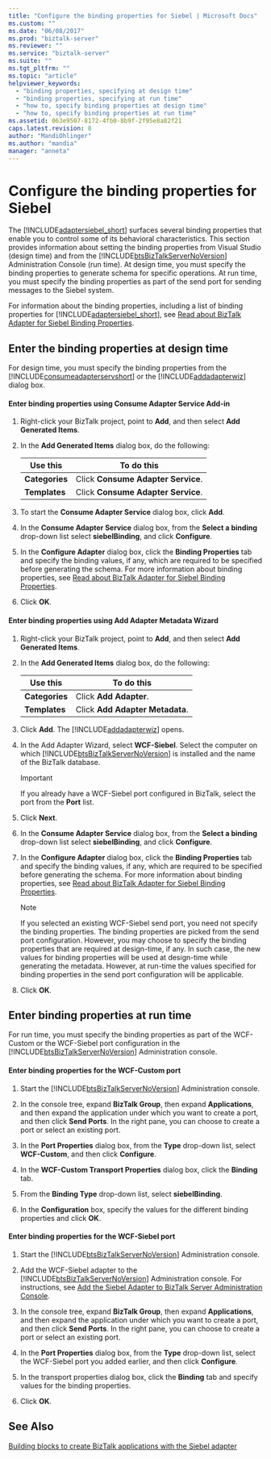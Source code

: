 ```yaml
---
title: "Configure the binding properties for Siebel | Microsoft Docs"
ms.custom: ""
ms.date: "06/08/2017"
ms.prod: "biztalk-server"
ms.reviewer: ""
ms.service: "biztalk-server"
ms.suite: ""
ms.tgt_pltfrm: ""
ms.topic: "article"
helpviewer_keywords: 
  - "binding properties, specifying at design time"
  - "binding properties, specifying at run time"
  - "how to, specify binding properties at design time"
  - "how to, specify binding properties at run time"
ms.assetid: 063e9507-8172-4fb0-8b9f-2f95e8a82f21
caps.latest.revision: 8
author: "MandiOhlinger"
ms.author: "mandia"
manager: "anneta"
---
```

# Configure the binding properties for Siebel
The [!INCLUDE[adaptersiebel_short](../../includes/adaptersiebel-short-md.md)] surfaces several binding properties that enable you to control some of its behavioral characteristics. This section provides information about setting the binding properties from Visual Studio (design time) and from the [!INCLUDE[btsBizTalkServerNoVersion](../../includes/btsbiztalkservernoversion-md.md)] Administration Console (run time). At design time, you must specify the binding properties to generate schema for specific operations. At run time, you must specify the binding properties as part of the send port for sending messages to the Siebel system.  
  
 For information about the binding properties, including a list of binding properties for [!INCLUDE[adaptersiebel_short](../../includes/adaptersiebel-short-md.md)], see [Read about BizTalk Adapter for Siebel Binding Properties](../../adapters-and-accelerators/adapter-siebel/read-about-biztalk-adapter-for-siebel-binding-properties.md).  
  
## Enter the binding properties at design time  
 For design time, you must specify the binding properties from the [!INCLUDE[consumeadapterservshort](../../includes/consumeadapterservshort-md.md)] or the [!INCLUDE[addadapterwiz](../../includes/addadapterwiz-md.md)] dialog box.  
  
#### Enter binding properties using Consume Adapter Service Add-in  
  
1.  Right-click your BizTalk project, point to **Add**, and then select **Add Generated Items**.  
  
2.  In the **Add Generated Items** dialog box, do the following:  
  
    |Use this|To do this|  
    |--------------|----------------|  
    |**Categories**|Click **Consume Adapter Service**.|  
    |**Templates**|Click **Consume Adapter Service**.|  
  
3.  To start the **Consume Adapter Service** dialog box, click **Add**.  
  
4.  In the **Consume Adapter Service** dialog box, from the **Select a binding** drop-down list select **siebelBinding**, and click **Configure**.  
  
5.  In the **Configure Adapter** dialog box, click the **Binding Properties** tab and specify the binding values, if any, which are required to be specified before generating the schema. For more information about binding properties, see [Read about BizTalk Adapter for Siebel Binding Properties](../../adapters-and-accelerators/adapter-siebel/read-about-biztalk-adapter-for-siebel-binding-properties.md).  
  
6.  Click **OK**.  
  
#### Enter binding properties using Add Adapter Metadata Wizard  
  
1.  Right-click your BizTalk project, point to **Add**, and then select **Add Generated Items**.  
  
2.  In the **Add Generated Items** dialog box, do the following:  
  
    |Use this|To do this|  
    |--------------|----------------|  
    |**Categories**|Click **Add Adapter**.|  
    |**Templates**|Click **Add Adapter Metadata**.|  
  
3.  Click **Add**. The [!INCLUDE[addadapterwiz](../../includes/addadapterwiz-md.md)] opens.  
  
4.  In the Add Adapter Wizard, select **WCF-Siebel**. Select the computer on which [!INCLUDE[btsBizTalkServerNoVersion](../../includes/btsbiztalkservernoversion-md.md)] is installed and the name of the BizTalk database.  
  
    > [!IMPORTANT]
    >  If you already have a WCF-Siebel port configured in BizTalk, select the port from the **Port** list.  
  
5.  Click **Next**.  
  
6.  In the **Consume Adapter Service** dialog box, from the **Select a binding** drop-down list select **siebelBinding**, and click **Configure**.  
  
7.  In the **Configure Adapter** dialog box, click the **Binding Properties** tab and specify the binding values, if any, which are required to be specified before generating the schema. For more information about binding properties, see [Read about BizTalk Adapter for Siebel Binding Properties](../../adapters-and-accelerators/adapter-siebel/read-about-biztalk-adapter-for-siebel-binding-properties.md).  
  
    > [!NOTE]
    >  If you selected an existing WCF-Siebel send port, you need not specify the binding properties. The binding properties are picked from the send port configuration. However, you may choose to specify the binding properties that are required at design-time, if any. In such case, the new values for binding properties will be used at design-time while generating the metadata. However, at run-time the values specified for binding properties in the send port configuration will be applicable.  
  
8.  Click **OK**.  
  
## Enter binding properties at run time  
 For run time, you must specify the binding properties as part of the WCF-Custom or the WCF-Siebel port configuration in the [!INCLUDE[btsBizTalkServerNoVersion](../../includes/btsbiztalkservernoversion-md.md)] Administration console.  
  
#### Enter binding properties for the WCF-Custom port  
  
1.  Start the [!INCLUDE[btsBizTalkServerNoVersion](../../includes/btsbiztalkservernoversion-md.md)] Administration console.  
  
2.  In the console tree, expand **BizTalk Group**, then expand **Applications**, and then expand the application under which you want to create a port, and then click **Send Ports**. In the right pane, you can choose to create a port or select an existing port.  
  
3.  In the **Port Properties** dialog box, from the **Type** drop-down list, select **WCF-Custom**, and then click **Configure**.  
  
4.  In the **WCF-Custom Transport Properties** dialog box, click the **Binding** tab.  
  
5.  From the **Binding Type** drop-down list, select **siebelBinding**.  
  
6.  In the **Configuration** box, specify the values for the different binding properties and click **OK**.  
  
#### Enter binding properties for the WCF-Siebel port  
  
1.  Start the [!INCLUDE[btsBizTalkServerNoVersion](../../includes/btsbiztalkservernoversion-md.md)] Administration console.  
  
2.  Add the WCF-Siebel adapter to the [!INCLUDE[btsBizTalkServerNoVersion](../../includes/btsbiztalkservernoversion-md.md)] Administration console. For instructions, see [Add the Siebel Adapter to BizTalk Server Administration Console](../../adapters-and-accelerators/adapter-siebel/add-the-siebel-adapter-to-biztalk-server-administration-console.md).  
  
3.  In the console tree, expand **BizTalk Group**, then expand **Applications**, and then expand the application under which you want to create a port, and then click **Send Ports**. In the right pane, you can choose to create a port or select an existing port.  
  
4.  In the **Port Properties** dialog box, from the **Type** drop-down list, select the WCF-Siebel port you added earlier, and then click **Configure**.  
  
5.  In the transport properties dialog box, click the **Binding** tab and specify values for the binding properties.  
  
6.  Click **OK**.  
  
## See Also  
[Building blocks to create BizTalk applications with the Siebel adapter](../../adapters-and-accelerators/adapter-siebel/building-blocks-to-create-biztalk-applications-with-the-siebel-adapter.md)